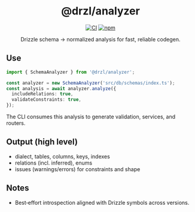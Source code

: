 <div align="center">

# @drzl/analyzer

<div align="center">

[![CI](https://github.com/use-drzl/drzl/actions/workflows/ci.yml/badge.svg)](https://github.com/use-drzl/drzl/actions/workflows/ci.yml)
[![npm](https://img.shields.io/npm/v/%40drzl%2Fanalyzer)](https://www.npmjs.com/package/@drzl/analyzer)

</div>

Drizzle schema → normalized analysis for fast, reliable codegen.

</div>

## Use

```ts
import { SchemaAnalyzer } from '@drzl/analyzer';

const analyzer = new SchemaAnalyzer('src/db/schemas/index.ts');
const analysis = await analyzer.analyze({
  includeRelations: true,
  validateConstraints: true,
});
```

The CLI consumes this analysis to generate validation, services, and routers.

## Output (high level)

- dialect, tables, columns, keys, indexes
- relations (incl. inferred), enums
- issues (warnings/errors) for constraints and shape

## Notes

- Best‑effort introspection aligned with Drizzle symbols across versions.
